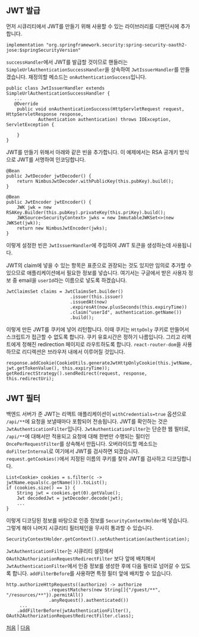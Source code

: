## JWT 발급
먼저 시큐리티에서 JWT를 만들기 위해 사용할 수 있는 라이브러리를 디펜던시에 추가합니다.

```
implementation "org.springframework.security:spring-security-oauth2-jose:$springSecurityVersion"
```

`successHandler`에서 JWT를 발급할 것이므로 핸들러는 `SimpleUrlAuthenticationSuccessHandler`을 상속하여 `JwtIssuerHandler`를 만들겠습니다. 재정의할 메소드는 `onAuthenticationSuccess`입니다.

```
public class JwtIssuerHandler extends SimpleUrlAuthenticationSuccessHandler {
   ...
   @Override
	public void onAuthenticationSuccess(HttpServletRequest request, HttpServletResponse response,
			Authentication authentication) throws IOException, ServletException {	

    }
}
```

JWT를 만들기 위해서 아래와 같은 빈을 추가합니다. 이 예제에서는 RSA 공개키 방식으로 JWT를 서명하여 인코딩합니다. 

```
@Bean
public JwtDecoder jwtDecoder() {
	return NimbusJwtDecoder.withPublicKey(this.pubKey).build();
}
	
@Bean
public JwtEncoder jwtEncoder() {
	JWK jwk = new RSAKey.Builder(this.pubKey).privateKey(this.priKey).build();
	JWKSource<SecurityContext> jwks = new ImmutableJWKSet<>(new JWKSet(jwk));
	return new NimbusJwtEncoder(jwks);
}
```
이렇게 설정한 빈은 `JwtIssuerHandler`에 주입하여 JWT 토큰을 생성하는데 사용됩니다.

JWT의 claim에 넣을 수 있는 항목은 표준으로 권장되는 것도 있지만 임의로 추가할 수 있으므로 애플리케이션에서 필요한 정보를 넣습니다. 여기서는 구글에서 받은 사용자 정보 중 email을 `userId`라는 이름으로 넣도록 하겠습니다. 

```
JwtClaimsSet claims = JwtClaimsSet.builder()
						.issuer(this.issuer)
						.issuedAt(now)
						.expiresAt(now.plusSeconds(this.expiryTime))
						.claim("userId", authentication.getName())
						.build();
```

이렇게 만든 JWT를 쿠키에 넣어 리턴합니다. 이때 쿠키는 `HttpOnly` 쿠키로 만들어서 스크립트가 접근할 수 없도록 합니다. 쿠키 유효시간은 정하기 나름입니다. 그리고 리액트에게 정해진 redirection 페이지로 라우트하도록 합니다. `react-router-dom`을 사용하므로 리디렉션은 브라우저 내에서 이루어질 것입니다. 

```
response.addCookie(CookieUtils.generateJwtHttpOnlyCookie(this.jwtName, jwt.getTokenValue(), this.expiryTime));	
getRedirectStrategy().sendRedirect(request, response, this.redirectUri);
```

## JWT 필터

백엔드 서버가 준 JWT는 리액트 애플리케이션이 `withCredentials=true` 옵션으로 `/api/**`에 요청을 보낼때마다 포함되어 전송됩니다. JWT를 확인하는 것은 `JwtAuthenticationFilter`입니다. `JwtAuthenticationFilter`는 단순한 웹 필터로, `/api/**`에 대해서만 적용되고 요청에 대해 한번만 수행되는 필터인 `OncePerRequestFilter`를 상속해서 만듭니다. 오버라이드할 메소드는 `doFilterInternal`로 여기에서 JWT를 검사하면 되겠습니다. `request.getCookies()`에서 지정된 이름의 쿠키를 찾아 JWT를 검사하고 디코딩합니다. 

```
List<Cookie> cookies = s.filter(c -> jwtName.equals(c.getName())).toList();
if (cookies.size() == 1) {
    String jwt = cookies.get(0).getValue();
    Jwt decodedJwt = jwtDecoder.decode(jwt);
    ...
}
```
이렇게 디코딩된 정보를 바탕으로 인증 정보를 `SecurityContextHolder`에 넣습니다. 그렇게 해야 나머지 시큐리티 필터체인을 무사히 통과할 수 있습니다.

```
SecurityContextHolder.getContext().setAuthentication(authentication);
```

`JwtAuthenticationFilter`는 시큐리티 설정에서 `OAuth2AuthorizationRequestRedirectFilter` 보다 앞에 배치해서 `JwtAuthenticationFilter`에서 인증 정보를 생성한 후에 다음 필터로 넘어갈 수 있도록 합니다. `addFilterBefore`를 사용하면 특정 필터 앞에 배치할 수 있습니다.

```
http.authorizeHttpRequests((authorize) -> authorize
				.requestMatchers(new String[]{"/guest/**", "/resources/**"}).permitAll()
				.anyRequest().authenticated())
     ...           
    .addFilterBefore(jwtAuthenticationFilter(), OAuth2AuthorizationRequestRedirectFilter.class);
```


[처음](../README.md) | [다음](../03/README.md)